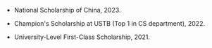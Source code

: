 - National Scholarship of China, 2023.

- Champion's Scholarship at USTB (Top 1 in CS department), 2022.

- University-Level First-Class Scholarship, 2021.
